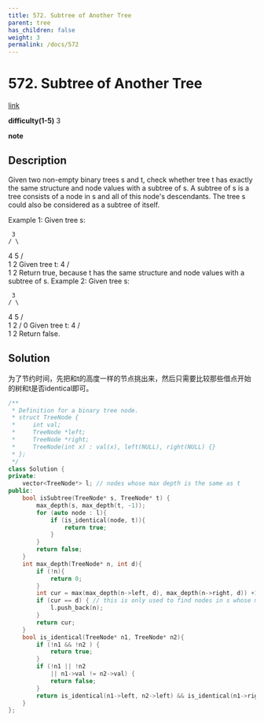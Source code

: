 ```yaml
---
title: 572. Subtree of Another Tree
parent: tree
has_children: false
weight: 3
permalink: /docs/572
---
```

# 572. Subtree of Another Tree
[link](https://leetcode.com/problems/subtree-of-another-tree/)

**difficulty(1-5)**
3

**note**

## Description
Given two non-empty binary trees s and t, check whether tree t has exactly the same structure and node values with a subtree of s. A subtree of s is a tree consists of a node in s and all of this node's descendants. The tree s could also be considered as a subtree of itself.

Example 1:
Given tree s:

     3
    / \
   4   5
  / \
 1   2
Given tree t:
   4 
  / \
 1   2
Return true, because t has the same structure and node values with a subtree of s.
Example 2:
Given tree s:

     3
    / \
   4   5
  / \
 1   2
    /
   0
Given tree t:
   4
  / \
 1   2
Return false.

## Solution
为了节约时间，先把和t的高度一样的节点挑出来，然后只需要比较那些借点开始的树和t是否identical即可。

```c++
/**
 * Definition for a binary tree node.
 * struct TreeNode {
 *     int val;
 *     TreeNode *left;
 *     TreeNode *right;
 *     TreeNode(int x) : val(x), left(NULL), right(NULL) {}
 * };
 */
class Solution {
private:
    vector<TreeNode*> l; // nodes whose max depth is the same as t
public:
    bool isSubtree(TreeNode* s, TreeNode* t) {
        max_depth(s, max_depth(t, -1));
        for (auto node : l){
            if (is_identical(node, t)){
                return true;
            }
        }
        return false;
    }
    int max_depth(TreeNode* n, int d){
        if (!n){
            return 0;
        }
        int cur = max(max_depth(n->left, d), max_depth(n->right, d)) +1;
        if (cur == d) { // this is only used to find nodes in s whose max depth is t's max depth
            l.push_back(n);
        }
        return cur;
    }
    bool is_identical(TreeNode* n1, TreeNode* n2){
        if (!n1 && !n2 ) {
            return true;
        }
        if (!n1 || !n2 
            || n1->val != n2->val) {
            return false;
        }
        return is_identical(n1->left, n2->left) && is_identical(n1->right, n2->right);
    }
};
```